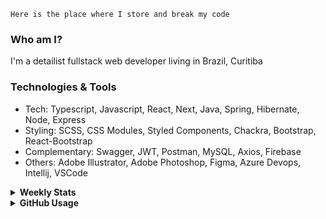 ```
Here is the place where I store and break my code
```
### Who am I?
I'm a detailist fullstack web developer living in Brazil, Curitiba

### Technologies & Tools
- Tech: Typescript, Javascript, React, Next, Java, Spring, Hibernate, Node, Express
- Styling: SCSS, CSS Modules, Styled Components, Chackra, Bootstrap, React-Bootstrap
- Complementary: Swagger, JWT, Postman, MySQL, Axios, Firebase
- Others: Adobe Illustrator, Adobe Photoshop, Figma, Azure Devops, Intellij, VSCode

<details>
  <summary><b> Weekly Stats</b></summary>
<!--START_SECTION:waka-->

```txt
TypeScript   24 hrs 47 mins  ██████████████████████░░░   88.19 %
CSS          1 hr 12 mins    █░░░░░░░░░░░░░░░░░░░░░░░░   04.31 %
JSON         1 hr 4 mins     █░░░░░░░░░░░░░░░░░░░░░░░░   03.83 %
JavaScript   51 mins         ▓░░░░░░░░░░░░░░░░░░░░░░░░   03.05 %
Java         4 mins          ░░░░░░░░░░░░░░░░░░░░░░░░░   00.28 %
```

<!--END_SECTION:waka-->
</details>

<details>
  <summary><b> GitHub Usage</b></summary>
  
[![Top Langs](https://github-readme-stats.vercel.app/api/top-langs/?username=gxlpes&&langs_count=9&layout=compact)](https://github.com/anuraghazra/github-readme-stats)

</details>
